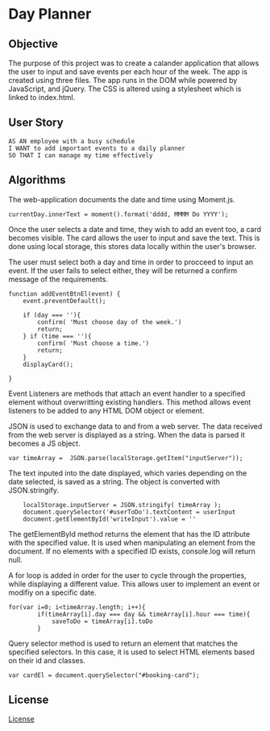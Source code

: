 # Day Planner

## Objective
The purpose of this project was to create a calander application that allows the user to input and save events per each hour of the week. The app is created using three files. The app runs in the DOM while powered by JavaScript, and jQuery. The CSS is altered using a stylesheet which is linked to index.html.

## User Story
```
AS AN employee with a busy schedule
I WANT to add important events to a daily planner
SO THAT I can manage my time effectively
```

## Algorithms
The web-application documents the date and time using Moment.js.
```
currentDay.innerText = moment().format('dddd, MMMM Do YYYY');
```
Once the user selects a date and time, they wish to add an event too, a card becomes visible. The card allows the user to input and save the text. This is done using local storage, this stores data locally within the user's browser.

The user must select both a day and time in order to procceed to input an event. If the user fails to select either, they will be returned a confirm message of the requirements. 
```
function addEventBtnEl(event) {
    event.preventDefault();

    if (day === ''){
        confirm( 'Must choose day of the week.')
        return;
    } if (time === ''){
        confirm( 'Must choose a time.')
        return;
    }
    displayCard();

}
```
Event Listeners are methods that attach an event handler to a specified element without overwritting existing handlers. This method allows event listeners to be added to any HTML DOM object or element.

JSON is used to exchange data to and from a web server. The data received from the web server is displayed as a string. When the data is parsed it becomes a JS object. 
```
var timeArray =  JSON.parse(localStorage.getItem("inputServer"));
```
The text inputed into the date displayed, which varies depending on the date selected, is saved as a string. The object is converted with JSON.stringify.
```
    localStorage.inputServer = JSON.stringify( timeArray );
    document.querySelector('#userToDo').textContent = userInput
    document.getElementById('writeInput').value = ''
```
The getElementById method returns the element that has the ID attribute with the specified value. It is used when manipulating an element from the document. If no elements with a specified ID exists, console.log will return null.

A for loop is added in order for the user to cycle through the properties, while displaying a different value. This allows user to implement an event or modifiy on a specific date.
```
for(var i=0; i<timeArray.length; i++){
        if(timeArray[i].day === day && timeArray[i].hour === time){
            saveToDo = timeArray[i].toDo
        }
```

Query selector method is used to return an element that matches the specified selectors. In this case, it is used to select HTML elements based on their id and classes.
```
var cardEl = document.querySelector("#booking-card");
```

  ## License
  [License](https://choosealicense.com/licenses/mit)

